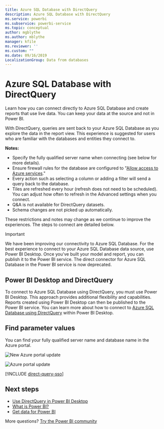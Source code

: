 ```yaml
---
title: Azure SQL Database with DirectQuery
description: Azure SQL Database with DirectQuery
ms.service: powerbi
ms.subservice: powerbi-service
ms.topic: conceptual
author: mgblythe
ms.author: mblythe
manager: kfile
ms.reviewer: ''
ms.custom: ""
ms.date: 09/16/2019
LocalizationGroup: Data from databases
---
```


# Azure SQL Database with DirectQuery

Learn how you can connect directly to Azure SQL Database and create reports that use live data. You can keep your data at the source and not in Power BI.

With DirectQuery, queries are sent back to your Azure SQL Database as you explore the data in the report view. This experience is suggested for users who are familiar with the databases and entities they connect to.

**Notes:**

* Specify the fully qualified server name when connecting (see below for more details).
* Ensure firewall rules for the database are configured to "[Allow access to Azure services](https://docs.microsoft.com/azure/sql-database/sql-database-networkaccess-overview#allow-azure-services)."
* Every action such as selecting a column or adding a filter will send a query back to the database.
* Tiles are refreshed every hour (refresh does not need to be scheduled). You can adjust how often to refresh in the Advanced settings when you connect.
* Q&A is not available for DirectQuery datasets.
* Schema changes are not picked up automatically.

These restrictions and notes may change as we continue to improve the experiences. The steps to connect are detailed below.

> [!Important]
> We have been improving our connectivity to Azure SQL Database.  For the best experience to connect to your Azure SQL Database data source, use Power BI Desktop.  Once you've built your model and report, you can publish it to the Power BI service.  The direct connector for Azure SQL Database in the Power BI service is now deprecated.

## Power BI Desktop and DirectQuery

To connect to Azure SQL Database using DirectQuery, you must use Power BI Desktop. This approach provides additional flexibility and capabilities. Reports created using Power BI Desktop can then be published to the Power BI service. You can learn more about how to connect to [Azure SQL Database using DirectQuery](desktop-use-directquery.md) within Power BI Desktop.

## Find parameter values

You can find your fully qualified server name and database name in the Azure portal.

![New Azure portal update](media/service-azure-sql-database-with-direct-connect/azureportnew_update.png)

![Azure portal update](media/service-azure-sql-database-with-direct-connect/azureportal_update.png)

[!INCLUDE [direct-query-sso](includes/direct-query-sso.md)]

## Next steps

* [Use DirectQuery in Power BI Desktop](desktop-use-directquery.md)  
* [What is Power BI?](power-bi-overview.md)  
* [Get data for Power BI](service-get-data.md)  

More questions? [Try the Power BI community](http://community.powerbi.com/)
